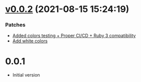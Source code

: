 # [v0.0.2](https://github.com/Muriel-Salvan/curses_menu/compare/v0.0.1...v0.0.2) (2021-08-15 15:24:19)

### Patches

* [Added colors testing + Proper CI/CD + Ruby 3 compatibility](https://github.com/Muriel-Salvan/curses_menu/commit/035b19fc27a61c9d10c6b5517993dd0f54537eec)
* [Add white colors](https://github.com/Muriel-Salvan/curses_menu/commit/5adf552c01f7a254621e53ecd45e04e9c2358bb8)

# 0.0.1

* Initial version
